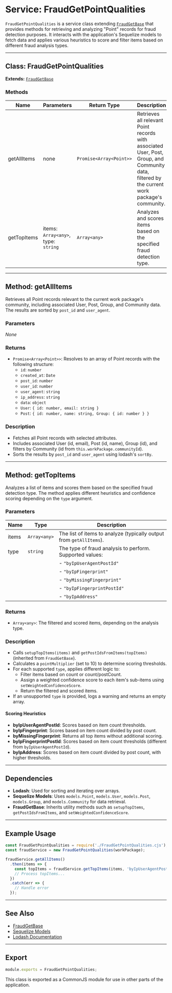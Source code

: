 # Service: FraudGetPointQualities

`FraudGetPointQualities` is a service class extending [`FraudGetBase`](./FraudGetBase.md) that provides methods for retrieving and analyzing "Point" records for fraud detection purposes. It interacts with the application's Sequelize models to fetch data and applies various heuristics to score and filter items based on different fraud analysis types.

---

## Class: FraudGetPointQualities

**Extends:** [`FraudGetBase`](./FraudGetBase.md)

### Methods

| Name            | Parameters                | Return Type | Description                                                                 |
|-----------------|--------------------------|-------------|-----------------------------------------------------------------------------|
| getAllItems     | none                     | `Promise<Array<Point>>` | Retrieves all relevant Point records with associated User, Post, Group, and Community data, filtered by the current work package's community. |
| getTopItems     | items: `Array<any>`, type: `string` | `Array<any>` | Analyzes and scores items based on the specified fraud detection type.       |

---

## Method: getAllItems

Retrieves all Point records relevant to the current work package's community, including associated User, Post, Group, and Community data. The results are sorted by `post_id` and `user_agent`.

### Parameters

_None_

### Returns

- `Promise<Array<Point>>`: Resolves to an array of Point records with the following structure:
  - `id`: `number`
  - `created_at`: `Date`
  - `post_id`: `number`
  - `user_id`: `number`
  - `user_agent`: `string`
  - `ip_address`: `string`
  - `data`: `object`
  - `User`: `{ id: number, email: string }`
  - `Post`: `{ id: number, name: string, Group: { id: number } }`

### Description

- Fetches all Point records with selected attributes.
- Includes associated User (id, email), Post (id, name), Group (id), and filters by Community (id from `this.workPackage.communityId`).
- Sorts the results by `post_id` and `user_agent` using lodash's `sortBy`.

---

## Method: getTopItems

Analyzes a list of items and scores them based on the specified fraud detection type. The method applies different heuristics and confidence scoring depending on the `type` argument.

### Parameters

| Name   | Type         | Description                                                                 |
|--------|--------------|-----------------------------------------------------------------------------|
| items  | `Array<any>` | The list of items to analyze (typically output from `getAllItems`).         |
| type   | `string`     | The type of fraud analysis to perform. Supported values:                    |
|        |              | - `"byIpUserAgentPostId"`                                                   |
|        |              | - `"byIpFingerprint"`                                                       |
|        |              | - `"byMissingFingerprint"`                                                  |
|        |              | - `"byIpFingerprintPostId"`                                                 |
|        |              | - `"byIpAddress"`                                                           |

### Returns

- `Array<any>`: The filtered and scored items, depending on the analysis type.

### Description

- Calls `setupTopItems(items)` and `getPostIdsFromItems(topItems)` (inherited from `FraudGetBase`).
- Calculates a `pointMultiplier` (set to 10) to determine scoring thresholds.
- For each supported `type`, applies different logic to:
  - Filter items based on count or count/postCount.
  - Assign a weighted confidence score to each item's sub-items using `setWeightedConfidenceScore`.
  - Return the filtered and scored items.
- If an unsupported `type` is provided, logs a warning and returns an empty array.

#### Scoring Heuristics

- **byIpUserAgentPostId**: Scores based on item count thresholds.
- **byIpFingerprint**: Scores based on item count divided by post count.
- **byMissingFingerprint**: Returns all top items without additional scoring.
- **byIpFingerprintPostId**: Scores based on item count thresholds (different from `byIpUserAgentPostId`).
- **byIpAddress**: Scores based on item count divided by post count, with higher thresholds.

---

## Dependencies

- **Lodash**: Used for sorting and iterating over arrays.
- **Sequelize Models**: Uses `models.Point`, `models.User`, `models.Post`, `models.Group`, and `models.Community` for data retrieval.
- **FraudGetBase**: Inherits utility methods such as `setupTopItems`, `getPostIdsFromItems`, and `setWeightedConfidenceScore`.

---

## Example Usage

```javascript
const FraudGetPointQualities = require('./FraudGetPointQualities.cjs');
const fraudService = new FraudGetPointQualities(workPackage);

fraudService.getAllItems()
  .then(items => {
    const topItems = fraudService.getTopItems(items, 'byIpUserAgentPostId');
    // Process topItems...
  })
  .catch(err => {
    // Handle error
  });
```

---

## See Also

- [FraudGetBase](./FraudGetBase.md)
- [Sequelize Models](../../../../models/index.cjs)
- [Lodash Documentation](https://lodash.com/docs/4.17.15)

---

## Export

```javascript
module.exports = FraudGetPointQualities;
```

This class is exported as a CommonJS module for use in other parts of the application.